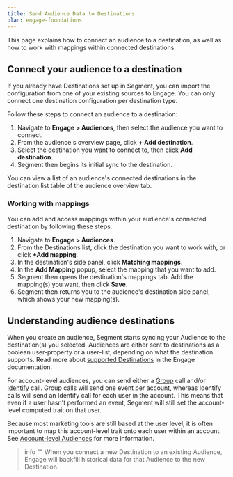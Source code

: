 ```yaml
---
title: Send Audience Data to Destinations
plan: engage-foundations
---
```


This page explains how to connect an audience to a destination, as well as how to work with mappings within connected destinations.

## Connect your audience to a destination

If you already have Destinations set up in Segment, you can import the configuration from one of your existing sources to Engage. You can only connect one destination configuration per destination type.

Follow these steps to connect an audience to a destination:

1. Navigate to **Engage > Audiences**, then select the audience you want to connect.
2. From the audience's overview page, click **+ Add destination**.
3. Select the destination you want to connect to, then click **Add destination**. 
4. Segment then begins its initial sync to the destination.

You can view a list of an audience's connected destinations in the destination list table of the audience overview tab.

### Working with mappings

You can add and access mappings within your audience's connected destination by following these steps:

1. Navigate to **Engage > Audiences**.
2. From the Destinations list, click the destination you want to work with, or click **+Add mapping**.
3. In the destination's side panel, click **Matching mappings**.
4. In the **Add Mapping** popup, select the mapping that you want to add.
5. Segment then opens the destination's mappings tab. Add the mapping(s) you want, then click **Save**.
6. Segment then returns you to the audience's destination side panel, which shows your new mapping(s).

## Understanding audience destinations

When you create an audience, Segment starts syncing your Audience to the destination(s) you selected. Audiences are either sent to destinations as a boolean user-property or a user-list, depending on what the destination supports. Read more about [supported Destinations](/docs/engage/using-engage-data/#compatible-engage-destinations) in the Engage documentation.

For account-level audiences, you can send either a [Group](/docs/connections/spec/group) call and/or [Identify](/docs/connections/spec/identify) call. Group calls will send one event per account, whereas Identify calls will send an Identify call for each user in the account. This means that even if a user hasn't performed an event, Segment will still set the account-level computed trait on that user.

Because most marketing tools are still based at the user level, it is often important to map this account-level trait onto each user within an account. See [Account-level Audiences](/docs/engage/audiences/account-audiences) for more information.

> info ""
> When you connect a new Destination to an existing Audience, Engage will backfill historical data for that Audience to the new Destination.